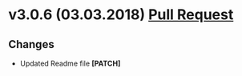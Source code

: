 ﻿# v3.0.6 (03.03.2018) [Pull Request](https://github.com/oskardudycz/GoldenEye/pull/44)

## Changes

* Updated Readme file **[PATCH]**